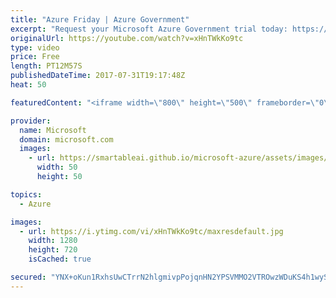 ```yaml
---
title: "Azure Friday | Azure Government"
excerpt: "Request your Microsoft Azure Government trial today: https://azuregov.microsoft.com/trial/azuregovtrial.   In this episode of Azure Friday, Steve Michelotti talks with Scott Hanselman about Azure Government, which provides a separate physical and network-isolated instance of Azure for federal, state,"
originalUrl: https://youtube.com/watch?v=xHnTWkKo9tc
type: video
price: Free
length: PT12M57S
publishedDateTime: 2017-07-31T19:17:48Z
heat: 50

featuredContent: "<iframe width=\"800\" height=\"500\" frameborder=\"0\" src=\"https://www.youtube.com/embed/xHnTWkKo9tc\" allow=\"accelerometer; autoplay; encrypted-media; gyroscope; picture-in-picture\" allowfullscreen></iframe>"

provider:
  name: Microsoft
  domain: microsoft.com
  images:
    - url: https://smartableai.github.io/microsoft-azure/assets/images/organizations/microsoft.com-50x50.jpg
      width: 50
      height: 50

topics:
  - Azure

images:
  - url: https://i.ytimg.com/vi/xHnTWkKo9tc/maxresdefault.jpg
    width: 1280
    height: 720
    isCached: true

secured: "YNX+oKun1RxhsUwCTrrN2hlgmivpPojqnHN2YPSVMMO2VTROwzWDuKS4h1wySyq8sQhcqIcqsqhawlDH4MlM1gb1fPjzDdnIziWOI0t50okHH0aYcsw3fWLlBiZPE7s65BJvD058pfP9lH+GnEqQG8WYAhb5LwfWj1dR/KugvbsPpnD9VNdmi7+45sNfNwNXvpW04dLNFaOrNhvHognplqgBvA59ayQ7wBlb6G5fUdFjgmQIBcmEa1zTsGnmUFeA+/2KfUwqtU40fF5IKT1DEh/0UFc4vy+u4m4eoYwaDzNFzfIMuigMgI51E6Xbsosdayf2ngH/UcPmmAhbPG+kQobQv9I94Mfu78qRQzgaHM3uzdiVI8p3i1TDzzht2WkzJOauYVLsS6NBHeWr+0jxlR5M/TJ0VX4pHpCH/fVa5Ic=;LH8t5fjL5UrHMhNt2aEYmg=="
---
```


